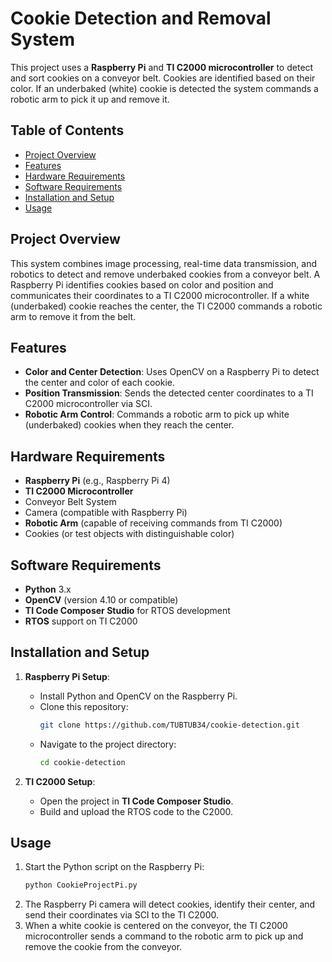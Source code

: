 # Cookie Detection and Removal System

This project uses a **Raspberry Pi** and **TI C2000 microcontroller** to detect and sort cookies on a conveyor belt. Cookies are identified based on their color. If an underbaked (white) cookie is detected the system commands a robotic arm to pick it up and remove it.

## Table of Contents
- [Project Overview](#project-overview)
- [Features](#features)
- [Hardware Requirements](#hardware-requirements)
- [Software Requirements](#software-requirements)
- [Installation and Setup](#installation-and-setup)
- [Usage](#usage)

## Project Overview
This system combines image processing, real-time data transmission, and robotics to detect and remove underbaked cookies from a conveyor belt. A Raspberry Pi identifies cookies based on color and position and communicates their coordinates to a TI C2000 microcontroller. If a white (underbaked) cookie reaches the center, the TI C2000 commands a robotic arm to remove it from the belt.

## Features
- **Color and Center Detection**: Uses OpenCV on a Raspberry Pi to detect the center and color of each cookie.
- **Position Transmission**: Sends the detected center coordinates to a TI C2000 microcontroller via SCI.
- **Robotic Arm Control**: Commands a robotic arm to pick up white (underbaked) cookies when they reach the center.

## Hardware Requirements
- **Raspberry Pi** (e.g., Raspberry Pi 4)
- **TI C2000 Microcontroller**
- Conveyor Belt System
- Camera (compatible with Raspberry Pi)
- **Robotic Arm** (capable of receiving commands from TI C2000)
- Cookies (or test objects with distinguishable color)

## Software Requirements
- **Python** 3.x
- **OpenCV** (version 4.10 or compatible)
- **TI Code Composer Studio** for RTOS development
- **RTOS** support on TI C2000

## Installation and Setup
1. **Raspberry Pi Setup**:
    - Install Python and OpenCV on the Raspberry Pi.
    - Clone this repository:
      ```bash
      git clone https://github.com/TUBTUB34/cookie-detection.git
      ```
    - Navigate to the project directory:
      ```bash
      cd cookie-detection
      ```

2. **TI C2000 Setup**:
    - Open the project in **TI Code Composer Studio**.
    - Build and upload the RTOS code to the C2000.

## Usage
1. Start the Python script on the Raspberry Pi:
    ```bash
    python CookieProjectPi.py
    ```
2. The Raspberry Pi camera will detect cookies, identify their center, and send their coordinates via SCI to the TI C2000.
3. When a white cookie is centered on the conveyor, the TI C2000 microcontroller sends a command to the robotic arm to pick up and remove the cookie from the conveyor.


